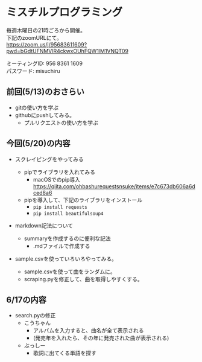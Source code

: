 # ミスチルプログラミング
毎週木曜日の21時ごろから開催。  
下記のzoomURLにて。  
https://zoom.us/j/95683611609?pwd=bGdtUFNMVlR4ckwxOUhFQW1lM1VNQT09
  
ミーティングID: 956 8361 1609  
パスワード: misuchiru  
  
## 前回(5/13)のおさらい
- gitの使い方を学ぶ
- githubにpushしてみる。
    - プルリクエストの使い方を学ぶ


## 今回(5/20)の内容
- スクレイピングをやってみる
    - pipでライブラリを入れてみる
        - macOSでのpip導入
        https://qiita.com/ohbashurequestsnsuke/items/e7c673db606a6dced8a6
    - pipを導入して、下記のライブラリをインストール
        - `pip install requests`
        - `pip install beautifulsoup4`

- markdown記法について
    - summaryを作成するのに便利な記法
        - .mdファイルで作成する

- sample.csvを使っていろいろやってみる。
    - sample.csvを使って曲をランダムに。
    - scraping.pyを修正して、曲を取得しやすくする。

## 6/17の内容
- search.pyの修正
    - こうちゃん
        - アルバムを入力すると、曲名が全て表示される
        - (発売年を入れたら、その年に発売された曲が表示される)
    - ぶっしー
        - 歌詞に出てくる単語を探す
